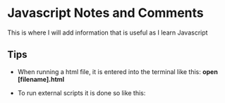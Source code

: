 # Javascript Notes and Comments

This is where I will add information that is useful as I learn Javascript

## Tips

* When running a html file, it is entered into the terminal like this: **open [filename].html**

* To run external scripts it is done so like this: **<script src="[path]"></script>**
